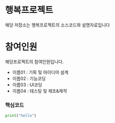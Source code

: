 행복프로젝트
===
해당 저장소는 행복프로젝트의 소스코드와 설명자료입니다

# 참여인원
해당프로젝트의 참여인원입니다.

- 이름01 : 기획 및 아이디어 설계
- 이름02 : 기능코딩
- 이름03 : UI코딩
- 이름04 : 테스팅 및 제조&제작

### 핵심코드
```python
print("hello")
```
